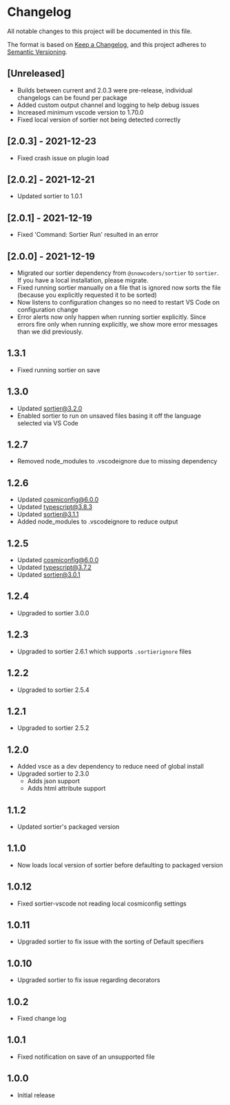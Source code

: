 # Changelog

All notable changes to this project will be documented in this file.

The format is based on [Keep a Changelog](https://keepachangelog.com/en/1.0.0/),
and this project adheres to [Semantic Versioning](https://semver.org/spec/v2.0.0.html).

## [Unreleased]

- Builds between current and 2.0.3 were pre-release, individual changelogs can be found per package
- Added custom output channel and logging to help debug issues
- Increased minimum vscode version to 1.70.0
- Fixed local version of sortier not being detected correctly

## [2.0.3] - 2021-12-23

- Fixed crash issue on plugin load

## [2.0.2] - 2021-12-21

- Updated sortier to 1.0.1

## [2.0.1] - 2021-12-19

- Fixed 'Command: Sortier Run' resulted in an error

## [2.0.0] - 2021-12-19

- Migrated our sortier dependency from `@snowcoders/sortier` to `sortier`. If you have a local installation, please migrate.
- Fixed running sortier manually on a file that is ignored now sorts the file (because you explicitly requested it to be sorted)
- Now listens to configuration changes so no need to restart VS Code on configuration change
- Error alerts now only happen when running sortier explicitly. Since errors fire only when running explicitly, we show more error messages than we did previously.

## 1.3.1

- Fixed running sortier on save

## 1.3.0

- Updated sortier@3.2.0
- Enabled sortier to run on unsaved files basing it off the language selected via VS Code

## 1.2.7

- Removed node_modules to .vscodeignore due to missing dependency

## 1.2.6

- Updated cosmiconfig@6.0.0
- Updated typescript@3.8.3
- Updated sortier@3.1.1
- Added node_modules to .vscodeignore to reduce output

## 1.2.5

- Updated cosmiconfig@6.0.0
- Updated typescript@3.7.2
- Updated sortier@3.0.1

## 1.2.4

- Upgraded to sortier 3.0.0

## 1.2.3

- Upgraded to sortier 2.6.1 which supports `.sortierignore` files

## 1.2.2

- Upgraded to sortier 2.5.4

## 1.2.1

- Upgraded to sortier 2.5.2

## 1.2.0

- Added vsce as a dev dependency to reduce need of global install
- Upgraded sortier to 2.3.0
  - Adds json support
  - Adds html attribute support

## 1.1.2

- Updated sortier's packaged version

## 1.1.0

- Now loads local version of sortier before defaulting to packaged version

## 1.0.12

- Fixed sortier-vscode not reading local cosmiconfig settings

## 1.0.11

- Upgraded sortier to fix issue with the sorting of Default specifiers

## 1.0.10

- Upgraded sortier to fix issue regarding decorators

## 1.0.2

- Fixed change log

## 1.0.1

- Fixed notification on save of an unsupported file

## 1.0.0

- Initial release
